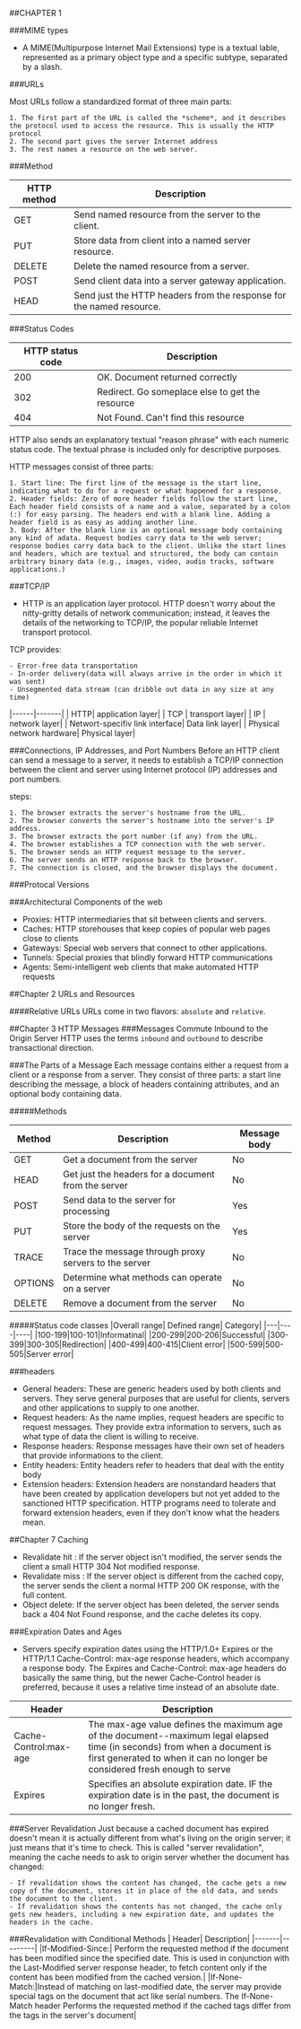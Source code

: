 ##CHAPTER 1

###MIME types
- A MIME(Multipurpose Internet Mail Extensions) type is a textual lable, represented as a primary object type and a specific subtype, separated by a slash.


###URLs

Most URLs follow a standardized format of three main parts:

	1. The first part of the URL is called the *scheme*, and it describes the protocol used to access the resource. This is usually the HTTP protocol
	2. The second part gives the server Internet address
	3. The rest names a resource on the web server.

###Method

|HTTP method | Description |
|----------|------------|
|GET   |   Send named resource from the server to the client. |
|PUT   |   Store data from client into a named server resource. |
|DELETE   | Delete the named resource from a server. |
|POST  |   Send client data into a server gateway application. |
|HEAD  |  Send just the HTTP headers from the response for the named resource. |

###Status Codes

|	HTTP status code|	Description|
|-----------|----------|
|	200|	OK. Document returned correctly	|
|	302|	Redirect. Go someplace else to get the resource|
|	404|	Not Found. Can't find this resource|

HTTP also sends an explanatory textual "reason phrase" with each numeric status code. The textual phrase is included only for descriptive purposes.

HTTP messages consist of three parts:

 	1. Start line: The first line of the message is the start line, indicating what to do for a request or what happened for a response.
	2. Header fields: Zero of more header fields follow the start line, Each header field consists of a name and a value, separated by a colon (:) for easy parsing. The headers end with a blank line. Adding a header field is as easy as adding another line.
	3. Body: After the blank line is an optional message body containing any kind of adata. Request bodies carry data to the web server; response bodies carry data back to the client. Unlike the start lines and headers, which are textual and structured, the body can contain arbitrary binary data (e.g., images, video, audio tracks, software applications.)

###TCP/IP
- HTTP is an application layer protocol. HTTP doesn't worry about the nitty-gritty details of network communication; instead, it leaves the details of the networking to TCP/IP, the popular reliable Internet transport protocol.


TCP provides:

	- Error-free data transportation
	- In-order delivery(data will always arrive in the order in which it was sent)
	- Unsegmented data stream (can dribble out data in any size at any time)


|------|-------|
|	HTTP|	 application layer|
|	TCP	|	transport layer|
|	IP	|	network layer|
|	Networt-specifiv link interface| Data link layer|
|	Physical network hardware| Physical layer|


###Connections, IP Addresses, and Port Numbers
Before an HTTP client can send a message to a server, it needs to establish a TCP/IP connection between the client and server using Internet protocol (IP) addresses and port numbers.


steps:

	1. The browser extracts the server's hostname from the URL.
	2. The browser converts the server's hostname into the server's IP address.
	3. The browser extracts the port number (if any) from the URL.
	4. The browser establishes a TCP connection with the web server.
	5. The browser sends an HTTP request message to the server.
	6. The server sends an HTTP response back to the browser.
	7. The connection is closed, and the browser displays the document.


###Protocal Versions


###Architectural Components of the web
- Proxies: HTTP intermediaries that sit between clients and servers.
- Caches: HTTP storehouses that keep copies of popular web pages close to clients
- Gateways: Special web servers that connect to other applications.
- Tunnels: Special proxies that blindly forward HTTP communications
- Agents: Semi-intelligent web clients that make automated HTTP requests

##Chapter 2 URLs and Resources

####Relative URLs
URLs come in two flavors: `absolute` and `relative`.

##Chapter 3 HTTP Messages
###Messages Commute Inbound to the Origin Server
HTTP uses the terms `inbound` and `outbound` to describe transactional direction.

###The Parts of a Message
Each message contains either a request from a client or a response from a server. They consist of three parts: a start line describing the message, a block of headers containing attributes, and an optional body containing data.

#####Methods

|Method| Description| Message body|
|-----|-----|------|
|GET| Get a document from the server| No|
|HEAD| Get just the headers for a document from the server| No|
|POST| Send data to the server for processing| Yes|
|PUT| Store the body of the requests on the server| Yes|
|TRACE| Trace the message through proxy servers to the server| No|
|OPTIONS| Determine what methods can operate on a server| No|
|DELETE| Remove a document from the server| No|


#####Status code classes
|Overall range| Defined range| Category|
|---|----|----|
|100-199|100-101|Informatinal|
|200-299|200-206|Successful|
|300-399|300-305|Redirection|
|400-499|400-415|Client error|
|500-599|500-505|Server error|



###headers
- General headers: These are generic headers used by both clients and servers. They serve general purposes that are useful for clients, servers and other applications to supply to one another.
- Request headers: As the name implies, request headers are specific to request messages. They provide extra information to servers, such as what type of data the client is willing to receive.
- Response headers: Response messages have their own set of headers that provide informations to the client.
- Entity headers: Entity headers refer to headers that deal with the entity body
- Extension headers: Extension headers are nonstandard headers that have been created by application developers but not yet added to the sanctioned HTTP specification. HTTP programs need to tolerate and forward extension headers, even if they don't know what the headers mean.


##Chapter 7 Caching

- Revalidate hit : If the server object isn't modified, the server sends the client a small HTTP 304 Not modified response.
- Revalidate miss : If the server object is different from the cached copy, the server sends the client a normal HTTP 200 OK response, with the full content.
- Object delete: If the server object has been deleted, the server sends back a 404 Not Found response, and the cache deletes its copy.


###Expiration Dates and Ages
- Servers specify expiration dates using the HTTP/1.0+ Expires or the HTTP/1.1 Cache-Control: max-age response headers, which accompany a response body. The Expires and Cache-Control: max-age headers do basically the same thing, but the newer Cache-Control header is preferred, because it uses a relative time instead of an absolute date.

|	Header|	Description|
|	-----|	---------|
|	Cache-Control:max-age| The max-age value defines the maximum age of the document--maximum legal elapsed time (in seconds) from when a document is first generated to when it can no longer be considered fresh enough to serve |
|	Expires|	Specifies an absolute expiration date. IF the expiration date is in the past, the document is no longer fresh.|

###Server Revalidation
Just because a cached document has expired doesn't mean it is actually different from what's living on the origin server; it just means that it's time to check. This is called "server revalidation", meaning the cache needs to ask to origin server whether the document has changed:


	- If revalidation shows the content has changed, the cache gets a new copy of the document, stores it in place of the old data, and sends the document to the client.
	- If revalidation shows the contents has not changed, the cache only gets new headers, including a new expiration date, and updates the headers in the cache.

###Revalidation with Conditional Methods
| Header|	Description|
|-------|---------|
|If-Modified-Since:<date>| Perform the requested method if the document has been modified since the specified date. This is used in conjunction with the Last-Modified server response header, to fetch content only if the content has been modified from the cached version.|
|If-None-Match:<tags>|Instead of matching on last-modified date, the server may provide special tags on the document that act like serial numbers. The If-None-Match header Performs the requested method if the cached tags differ from the tags in the server's document|
